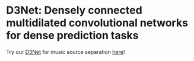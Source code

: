 # D3Net: Densely connected multidilated convolutional networks for dense prediction tasks

Try our [D3Net](https://arxiv.org/abs/2011.11844)  for music source separation [here](https://github.com/sony/ai-research-code/tree/master/d3net)!
